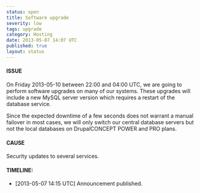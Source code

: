```yaml
---
status: open
title: Software upgrade
severity: low
tags: upgrade
category: Hosting
date: 2013-05-07 14:07 UTC
published: true
layout: status
---
```


#### ISSUE

On Friday 2013-05-10 between 22:00 and 04:00 UTC, we are going to perform software upgrades on many of our systems. These upgrades will include a new MySQL server version which requires a restart of the database service.

Since the expected downtime of a few seconds does not warrant a manual failover in most cases, we will only switch our central database servers but not the local databases on DrupalCONCEPT POWER and PRO plans.

#### CAUSE

Security updates to several services.


#### TIMELINE:

* [2013-05-07 14:15 UTC] Announcement published. 
